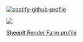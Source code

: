 [![spotify-github-profile](https://spotify-github-profile.vercel.app/api/view?uid=iipoliii&cover_image=true&theme=default&show_offline=false&background_color=121212&interchange=false&bar_color=37de21&bar_color_cover=false)](https://spotify-github-profile.vercel.app/api/view?uid=iipoliii&redirect=true)

<a href="">
  <img align="center" src="https://github-readme-stats-git-masterrstaa-rickstaa.vercel.app/api/top-langs/?username=IIPoliII&layout=compact&show_icons=true&theme=dark&count_private=true" />
</a>

[SheepIt Render Farm profile](https://www.sheepit-renderfarm.com/user/Poli/profile)
